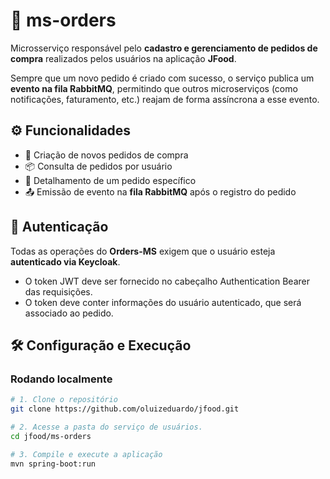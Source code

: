 # 🧾 ms-orders

Microsserviço responsável pelo **cadastro e gerenciamento de pedidos de compra** realizados pelos usuários na aplicação **JFood**. 

Sempre que um novo pedido é criado com sucesso, o serviço publica um **evento na fila RabbitMQ**, permitindo que outros microserviços (como notificações, faturamento, etc.) reajam de forma assíncrona a esse evento.

## ⚙️ Funcionalidades

- 🛒 Criação de novos pedidos de compra
- 📦 Consulta de pedidos por usuário
- 🧾 Detalhamento de um pedido específico
- 📤 Emissão de evento na **fila RabbitMQ** após o registro do pedido

## 🔐 Autenticação

Todas as operações do **Orders-MS** exigem que o usuário esteja **autenticado via Keycloak**.

- O token JWT deve ser fornecido no cabeçalho Authentication Bearer das requisições.
- O token deve conter informações do usuário autenticado, que será associado ao pedido.

## 🛠️ Configuração e Execução

### Rodando localmente

```bash
# 1. Clone o repositório
git clone https://github.com/oluizeduardo/jfood.git

# 2. Acesse a pasta do serviço de usuários.
cd jfood/ms-orders

# 3. Compile e execute a aplicação
mvn spring-boot:run
```




